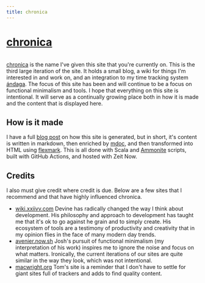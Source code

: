 ```yaml
---
title: chronica
---
```


# [chronica](https://github.com/ckipp01/chronica)

```scala mdoc:percentages:chronica
```
[chronica](https://chronica.xyz) is the name I've given this site that you're
currently on. This is the third large iteration of the site. It holds a small
blog, a wiki for things I'm interested in and work on, and an integration to my
time tracking system [ándaga](/wiki/andaga). The focus of this site has been and
will continue to be a focus on functional minimalism and tools. I hope that
everything on this site is intentional. It will serve as a continually growing
place both in how it is made and the content that is displayed here.

## How is it made

I have a full [blog post](/blog/how-is-this-site-built) on
how this site is generated, but in short, it's content is written in markdown,
then enriched by [mdoc](https://scalameta.org/mdoc/), and then transformed into
HTML using [flexmark](https://github.com/vsch/flexmark-java). This is all done
with Scala and [Ammonite](http://ammonite.io/) scripts, built with GitHub
Actions, and hosted with Zeit Now.

## Credits

I also must give credit where credit is due. Below are a few sites that I
recommend and that have highly influenced chronica.

  - [wiki.xxiivv.com](https://wiki.xxiivv.com/#home) Devine has radically
    changed the way I think about development. His philosophy and approach to
    development has taught me that it's ok to go against he grain and to simply
    create. His ecosystem of tools are a testimony of productivity and
    creativity that in my opinion flies in the face of many modern day trends.
  - [avenier.now.sh](https://avanier.now.sh) Josh's pursuit of functional
    minimalism (my interpretation of his work) inspires me to ignore the noise
    and focus on what matters. Ironically, the current iterations of our sites
    are quite similar in the way they look, which was not intentional.
  - [macwright.org](https://macwright.org) Tom's site is a reminder that I don't
    have to settle for giant sites full of trackers and adds to find quality
    content.

```scala mdoc:tags:chronica
```
